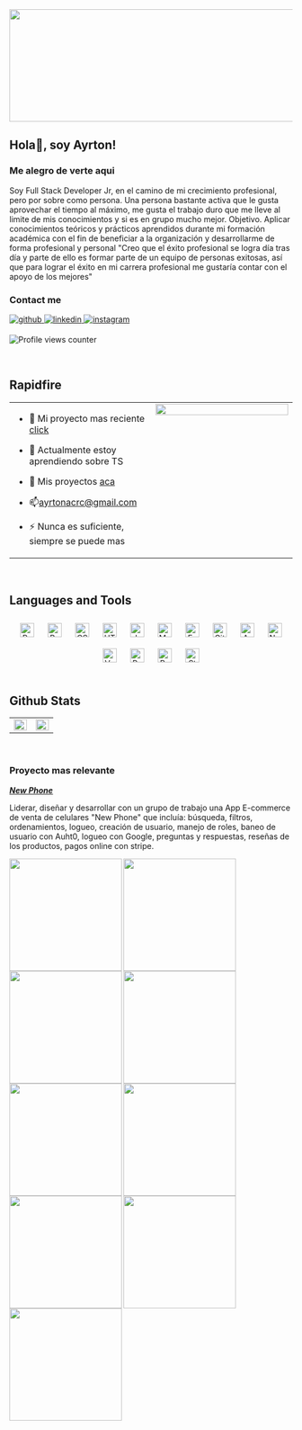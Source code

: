 <div align="center">
<img src="https://res.cloudinary.com/dmmvgeakg/image/upload/v1665540904/pghenry/le4g9gta0ar4dq1nsrhu.png" align="center" height="200" width="990" />
</div>  
  

## Hola👋, soy Ayrton!  
  



### Me alegro de verte aqui  
Soy Full Stack Developer Jr, en el camino de mi crecimiento profesional, pero por sobre como persona.
Una persona bastante activa que le gusta aprovechar el tiempo al máximo, me gusta el trabajo duro que me lleve al limite de mis conocimientos y si es en grupo mucho mejor.
Objetivo. Aplicar conocimientos teóricos y prácticos aprendidos durante mi formación académica con el fin de beneficiar a la organización y desarrollarme de forma profesional y personal
"Creo que el éxito profesional se logra día tras día y parte de ello es formar parte de un equipo de personas exitosas, así que para lograr el éxito en mi carrera profesional me gustaría contar con el apoyo de los mejores"   
  



### Contact me  
<a href="https://github.com/ayrtonacevedo" target="_blank">
<img src=https://img.shields.io/badge/github-%2324292e.svg?&style=for-the-badge&logo=github&logoColor=white alt=github style="margin-bottom: 5px;" />
</a>
<a href="https://linkedin.com/in/ayrton-nahir-arroyo-acevedo-b795b0212/" target="_blank">
<img src=https://img.shields.io/badge/linkedin-%231E77B5.svg?&style=for-the-badge&logo=linkedin&logoColor=white alt=linkedin style="margin-bottom: 5px;" />
</a>
<a href="https://instagram.com/ayrtonacevedo" target="_blank">
<img src=https://img.shields.io/badge/instagram-%23000000.svg?&style=for-the-badge&logo=instagram&logoColor=white alt=instagram style="margin-bottom: 5px;" />
</a>  
  

![Profile views counter](https://komarev.com/ghpvc/?username=ayrtonacevedo&&style=flat-square)  
  

<br/>  


## Rapidfire  
<table><tr><td valign="top" width="50%">

- 🤖 Mi proyecto mas reciente [click](https://pf-ecommerce-front-jzr6.vercel.app/)  
  

- 🌱 Actualmente estoy aprendiendo sobre TS  
  

- 🦾 Mis proyectos [aca](https://github.com/ayrtonacevedo?tab=repositories)  
  

- 📫ayrtonacrc@gmail.com  
  

- ⚡ Nunca es suficiente, siempre se puede mas   


</td><td valign="top" width="50%">

<div align="center">
<img src="https://rishavanand.github.io/static/images/greetings.gif" align="center" style="width: 100%" />
</div>  


</td></tr></table>  

<br/>  


## Languages and Tools  
<div align="center">  
<a href="https://reactjs.org/" target="_blank"><img style="margin: 10px" src="https://profilinator.rishav.dev/skills-assets/react-original-wordmark.svg" alt="React" height="25" /></a>  
<a href="https://getbootstrap.com/docs/3.4/javascript/" target="_blank"><img style="margin: 10px" src="https://profilinator.rishav.dev/skills-assets/bootstrap-plain.svg" alt="Bootstrap" height="25" /></a>  
<a href="https://www.w3schools.com/css/" target="_blank"><img style="margin: 10px" src="https://profilinator.rishav.dev/skills-assets/css3-original-wordmark.svg" alt="CSS3" height="25" /></a>  
<a href="https://en.wikipedia.org/wiki/HTML5" target="_blank"><img style="margin: 10px" src="https://profilinator.rishav.dev/skills-assets/html5-original-wordmark.svg" alt="HTML5" height="25" /></a>  
<a href="https://www.javascript.com/" target="_blank"><img style="margin: 10px" src="https://profilinator.rishav.dev/skills-assets/javascript-original.svg" alt="JavaScript" height="25" /></a>  
<a href="https://www.mysql.com/" target="_blank"><img style="margin: 10px" src="https://profilinator.rishav.dev/skills-assets/mysql-original-wordmark.svg" alt="MySQL" height="25" /></a>  
<a href="https://expressjs.com/" target="_blank"><img style="margin: 10px" src="https://profilinator.rishav.dev/skills-assets/express-original-wordmark.svg" alt="Express.js" height="25" /></a>  
<a href="https://github.com/" target="_blank"><img style="margin: 10px" src="https://profilinator.rishav.dev/skills-assets/git-scm-icon.svg" alt="Git" height="25" /></a>  
<a href="https://www.arduino.cc/" target="_blank"><img style="margin: 10px" src="https://profilinator.rishav.dev/skills-assets/arduino.png" alt="Arduino" height="25" /></a>  
<a href="https://nodejs.org/" target="_blank"><img style="margin: 10px" src="https://profilinator.rishav.dev/skills-assets/nodejs-original-wordmark.svg" alt="Node.js" height="25" /></a>  
<a href="https://vuejs.org/" target="_blank"><img style="margin: 10px" src="https://profilinator.rishav.dev/skills-assets/vuejs-original-wordmark.svg" alt="Vue.js" height="25" /></a>  
<a href="https://www.postgresql.org/" target="_blank"><img style="margin: 10px" src="https://profilinator.rishav.dev/skills-assets/postgresql-original-wordmark.svg" alt="PostgreSQL" height="25" /></a>  
<a href="https://redux.js.org/" target="_blank"><img style="margin: 10px" src="https://profilinator.rishav.dev/skills-assets/redux-original.svg" alt="Redux" height="25" /></a>  
<a href="https://styled-components.com/" target="_blank"><img style="margin: 10px" src="https://profilinator.rishav.dev/skills-assets/styled-components.png" alt="Styled Components" height="25" /></a>  
</div>  

<br/>  


## Github Stats  
<table><tr><td valign="top" width="50%">

<img src="https://github-readme-stats.vercel.app/api?username=ayrtonacevedo&show_icons=true&count_private=true&hide_border=true" align="left" style="width: 100%" />

</td><td valign="top" width="50%">

<img src="https://github-readme-stats.vercel.app/api/top-langs/?username=ayrtonacevedo&hide_border=true&layout=compact" align="left" style="width: 100%" />

</td></tr></table>  

<br/>  



### Proyecto mas relevante   
***<ins>[New Phone](https://pf-ecommerce-front-jzr6.vercel.app/) </ins>***  
  

Liderar, diseñar y desarrollar con un grupo de trabajo una App E-commerce de venta de celulares "New Phone" que incluía: búsqueda, filtros, ordenamientos, logueo, creación de usuario, manejo de roles, baneo de usuario con Auht0, logueo con Google, preguntas y respuestas, reseñas de los productos, pagos online con stripe.  
  

<img src="https://res.cloudinary.com/dmmvgeakg/image/upload/v1665610519/pghenry/gnc60o7uq5bma40nyhul.jpg" align="left" height="200" width="200" />  
<img src="https://res.cloudinary.com/dmmvgeakg/image/upload/v1665608099/pghenry/kubb9slmnu1ur04e69v1.png" align="left" height="200" width="200" />  
  

<img src="https://res.cloudinary.com/dmmvgeakg/image/upload/v1665608189/pghenry/rdmy03z34qwku36taw8z.png" align="left" height="200" width="200" />  
  

<img src="https://res.cloudinary.com/dmmvgeakg/image/upload/v1665608271/pghenry/qsrbgorwnfxbxdmfs3fy.png" align="left" height="200" width="200" />  
  

<img src="https://res.cloudinary.com/dmmvgeakg/image/upload/v1665608347/pghenry/qbbfisxcyifd7or1pahb.png" align="left" height="200" width="200" />  
  

<img src="https://res.cloudinary.com/dmmvgeakg/image/upload/v1665608376/pghenry/fgbbld6d5zzhhthqdxl7.png" align="left" height="200" width="200" />  
  

<img src="https://res.cloudinary.com/dmmvgeakg/image/upload/v1665608414/pghenry/g8wpmo6acvqsn5y4d2p3.png" align="left" height="200" width="200" />  
  

<img src="https://res.cloudinary.com/dmmvgeakg/image/upload/v1665608571/pghenry/ezcoqd6vi0nkp2kx3ezq.png" align="left" height="200" width="200" />  
  

<img src="https://res.cloudinary.com/dmmvgeakg/image/upload/v1665608595/pghenry/l7vqxfftllgz4szhwrt8.png" align="left" height="200" width="200" />  
  

<br/>  

  

<br/>  

  

<br/>  


<br />
